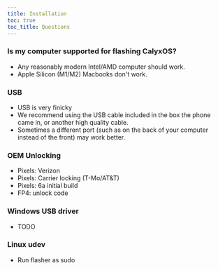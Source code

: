 ```yaml
---
title: Installation
toc: true
toc_title: Questions
---
```


### Is my computer supported for flashing CalyxOS?

* Any reasonably modern Intel/AMD computer should work.
* Apple Silicon (M1/M2) Macbooks don't work.

### USB

* USB is very finicky
* We recommend using the USB cable included in the box the phone came in, or another high quality cable.
* Sometimes a different port (such as on the back of your computer instead of the front) may work better.

### OEM Unlocking

* Pixels: Verizon
* Pixels: Carrier locking (T-Mo/AT&T)
* Pixels: 6a initial build
* FP4: unlock code

### Windows USB driver

* TODO

### Linux udev

* Run flasher as sudo
